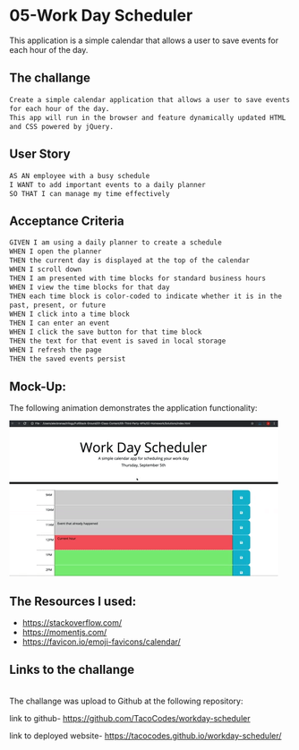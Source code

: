 # 05-Work Day Scheduler
 This application is a simple calendar that allows a user to save events for each hour of the day. 

<h2>The challange </h2>

```
Create a simple calendar application that allows a user to save events for each hour of the day.
This app will run in the browser and feature dynamically updated HTML and CSS powered by jQuery.
```

## User Story

```
AS AN employee with a busy schedule
I WANT to add important events to a daily planner
SO THAT I can manage my time effectively
```

## Acceptance Criteria

```
GIVEN I am using a daily planner to create a schedule
WHEN I open the planner
THEN the current day is displayed at the top of the calendar
WHEN I scroll down
THEN I am presented with time blocks for standard business hours
WHEN I view the time blocks for that day
THEN each time block is color-coded to indicate whether it is in the past, present, or future
WHEN I click into a time block
THEN I can enter an event
WHEN I click the save button for that time block
THEN the text for that event is saved in local storage
WHEN I refresh the page
THEN the saved events persist
```

## Mock-Up:
The following animation demonstrates the application functionality:

![A user clicks on slots on the color-coded calendar and edits the events.](./images/05-third-party-apis-homework-demo.gif)


## The Resources I used:

- https://stackoverflow.com/
- https://momentjs.com/
- https://favicon.io/emoji-favicons/calendar/

## Links to the challange
<br>
The challange was upload to Github at the following repository:

link to github- https://github.com/TacoCodes/workday-scheduler

link to deployed website- https://tacocodes.github.io/workday-scheduler/
<br>

